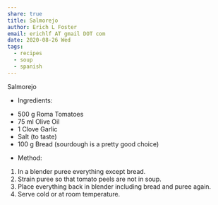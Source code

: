 ```yaml
---
share: true
title: Salmorejo
author: Erich L Foster
email: erichlf AT gmail DOT com
date: 2020-08-26 Wed
tags:
  - recipes
  - soup
  - spanish
---
```

Salmorejo
* Ingredients:
- 500 g Roma Tomatoes
- 75 ml Olive Oil
- 1 Clove Garlic
- Salt (to taste)
- 100 g Bread (sourdough is a pretty good choice)

* Method:
1. In a blender puree everything except bread.
2. Strain puree so that tomato peels are not in soup.
3. Place everything back in blender including bread and puree again.
4. Serve cold or at room temperature.
